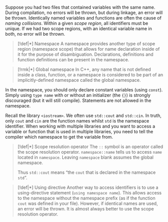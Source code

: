 Suppose you had two files that contained variables with the same name. During compilation, no errors will be thrown, but during linkage, an error will be thrown. Identically named variables and functions are often the cause of *naming collisions*. Within a given *scope region*, all identifiers must be unique. If we had two scope regions, with an identical variable name in both, no error will be thrown.

>[!def|*] Namespace
>A namespace provides another type of scope region (namespace scope) that allows for name declaration inside of it for the purpose of disambiguation. Declarations, definitions and function definitions can be present in the namespace. 

>[!rmk|*] Global namespace
>In C++, any name that is not defined inside a class, function, or a namespace is considered to be part of an implicitly-defined namespace called the global namespace.

In the namespace, you should only declare constant variables (using `const`). Simply using `type name` with or without an initializer (the `{}`) is strongly discouraged (but it will still compile). Statements are not allowed in the namespace.

Recall the library `<iostream>`. We often use `std::cout` and `std::cin`. In truth, only `cout` and `cin` are the function names whilst `std` is the namespace identifier. When working with multiple libraries and you want to access a variable or function that is used in multiple libraries, you need to tell the compiler which namespace to get the variable from.

>[!def|*] Scope resolution operator
>The `::` symbol is an operator called the scope resolution operator. `namespace::name` tells us to access `name` located in `namespace`. Leaving `namespace` blank assumes the global namespace. 
>
>Thus `std::cout` means “the `cout` that is declared in the namespace `std`”.

>[!def|*] Using directive
>Another way to access identifiers is to use a using-directive statement (`using namespace name`). This allows access to the namespace without the namespace prefix (as if the function `cout` was defined in your file). However, if identical names are used, an error will be thrown. It is almost always better to use the scope resolution operator.



